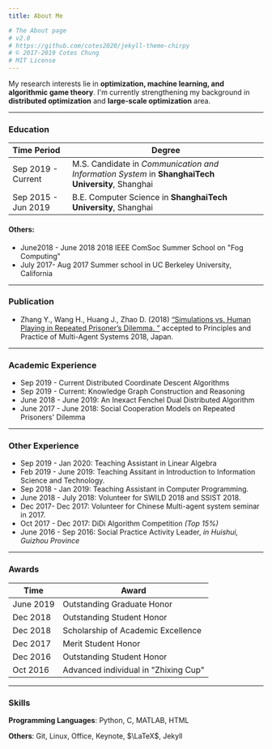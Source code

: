 ```yaml
---
title: About Me

# The About page
# v2.0
# https://github.com/cotes2020/jekyll-theme-chirpy
# © 2017-2019 Cotes Chung
# MIT License
---
```




My research interests lie in **optimization, machine learning, and algorithmic game theory**. I'm currently strengthening my background in **distributed optimization** and **large-scale optimization** area.

------

### Education

| Time Period         | Degree                                   |
| :------------------ | ---------------------------------------- |
| Sep 2019 - Current  | M.S. Candidate in *Communication and Information System* in **ShanghaiTech University**, Shanghai |
| Sep 2015 - Jun 2019 | B.E. Computer Science in **ShanghaiTech University**, Shanghai |

#### Others:

- June2018 - June 2018  2018 IEEE ComSoc Summer School on "Fog Computing" 
- July 2017- Aug 2017  Summer school in UC Berkeley University, California

------

### Publication

- Zhang Y., Wang H., Huang J., Zhao D. (2018) [“Simulations vs. Human Playing in Repeated Prisoner’s Dilemma. ”](https://link.springer.com/chapter/10.1007%2F978-3-030-03098-8_34) accepted to Principles and Practice of Multi-Agent Systems 2018, Japan.

------

### Academic Experience

- Sep 2019 - Current Distributed Coordinate Descent Algorithms
- Sep 2019 - Current: Knowledge Graph Construction and Reasoning
- June 2018 - June 2019: An Inexact Fenchel Dual Distributed Algorithm
- June 2017 - June 2018: Social Cooperation Models on Repeated Prisoners' Dilemma

------

### Other Experience 

- Sep 2019 - Jan 2020: Teaching Assistant in Linear Algebra 
- Feb 2019 - June 2019: Teaching Assitant in Introduction to Information Science and Technology.
- Sep 2018 - Jan 2019: Teaching Assistant in Computer Programming.
- June 2018 - July 2018: Volunteer for SWILD 2018 and SSIST 2018.
- Dec 2017- Dec 2017: Volunteer for Chinese Multi-agent system seminar in 2017.
- Oct 2017 - Dec 2017: DiDi Algorithm Competition *(Top 15%)*
- June 2016 - Sep 2016: Social Practice Activity Leader, *in Huishui, Guizhou Province*

------

### Awards

| Time      | Award                                |
| --------- | ------------------------------------ |
| June 2019 | Outstanding Graduate Honor           |
| Dec 2018  | Outstanding Student Honor            |
| Dec 2018  | Scholarship of Academic Excellence   |
| Dec 2017  | Merit Student Honor                  |
| Dec 2016  | Outstanding Student Honor            |
| Oct 2016  | Advanced individual in "Zhixing Cup" |



------

### Skills

**Programming Languages**: 	Python, C, MATLAB, HTML

**Others**: 						Git, Linux, Office, Keynote, $\LaTeX$, Jekyll

